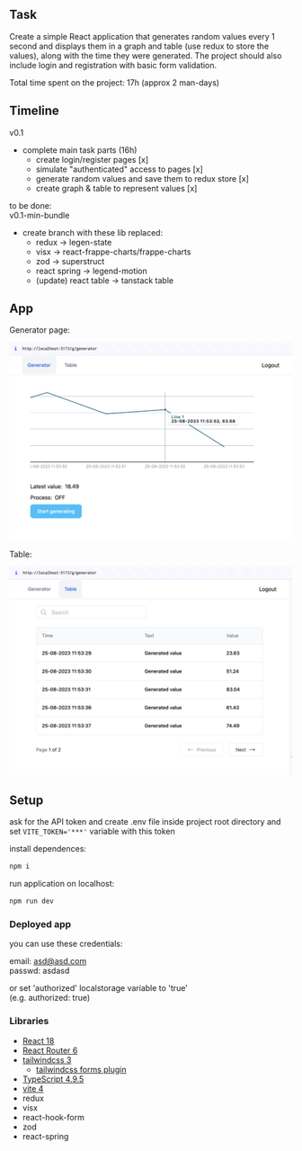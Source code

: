## Task

Create a simple React application that generates random values every 1 second and displays them in a graph and table (use redux to store the values), along with the time they were generated. The project should also include login and registration with basic form validation.

Total time spent on the project: 17h (approx 2 man-days)

## Timeline

v0.1

- complete main task parts (16h)
  - create login/register pages [x]
  - simulate "authenticated" access to pages [x]
  - generate random values and save them to redux store [x]
  - create graph & table to represent values [x]

to be done:  
v0.1-min-bundle

- create branch with these lib replaced:
  - redux -> legen-state
  - visx -> react-frappe-charts/frappe-charts
  - zod -> superstruct
  - react spring -> legend-motion
  - (update) react table -> tanstack table

## App

Generator page:

![Alt text](assets/image.png)

Table:

![Alt text](assets/image-1.png)

## Setup

ask for the API token and create .env file inside project root directory and set `VITE_TOKEN='***'` variable with this token

install dependences:

```bash
npm i
```

run application on localhost:

```bash
npm run dev
```

### Deployed app  
you can use these credentials:  

email: asd@asd.com  
passwd: asdasd

or set 'authorized' localstorage variable to 'true'  
(e.g. authorized:	true)

### Libraries

- [React 18](https://reactjs.org/)
- [React Router 6](https://reactrouter.com)
- [tailwindcss 3](https://tailwindcss.com/)
  - [tailwindcss forms plugin](https://tailwindcss-forms.vercel.app/)
- [TypeScript 4.9.5](https://www.typescriptlang.org/)
- [vite 4](https://vitejs.dev/)
- redux
- visx
- react-hook-form
- zod
- react-spring

